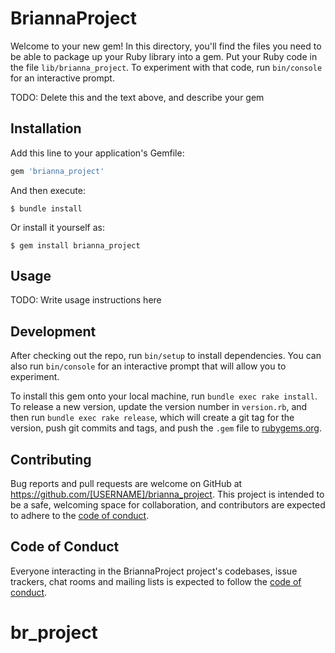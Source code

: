 # BriannaProject

Welcome to your new gem! In this directory, you'll find the files you need to be able to package up your Ruby library into a gem. Put your Ruby code in the file `lib/brianna_project`. To experiment with that code, run `bin/console` for an interactive prompt.

TODO: Delete this and the text above, and describe your gem

## Installation

Add this line to your application's Gemfile:

```ruby
gem 'brianna_project'
```

And then execute:

    $ bundle install

Or install it yourself as:

    $ gem install brianna_project

## Usage

TODO: Write usage instructions here

## Development

After checking out the repo, run `bin/setup` to install dependencies. You can also run `bin/console` for an interactive prompt that will allow you to experiment.

To install this gem onto your local machine, run `bundle exec rake install`. To release a new version, update the version number in `version.rb`, and then run `bundle exec rake release`, which will create a git tag for the version, push git commits and tags, and push the `.gem` file to [rubygems.org](https://rubygems.org).

## Contributing

Bug reports and pull requests are welcome on GitHub at https://github.com/[USERNAME]/brianna_project. This project is intended to be a safe, welcoming space for collaboration, and contributors are expected to adhere to the [code of conduct](https://github.com/[USERNAME]/brianna_project/blob/master/CODE_OF_CONDUCT.md).


## Code of Conduct

Everyone interacting in the BriannaProject project's codebases, issue trackers, chat rooms and mailing lists is expected to follow the [code of conduct](https://github.com/[USERNAME]/brianna_project/blob/master/CODE_OF_CONDUCT.md).
# br_project
